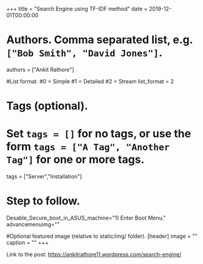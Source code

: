 +++
title = "Search Engine using TF-IDF method" 
date = 2019-12-01T00:00:00

# Authors. Comma separated list, e.g. `["Bob Smith", "David Jones"]`.
authors = ["Ankit Rathore"]

#List format.
#0 = Simple
#1 = Detailed
#2 = Stream
list_format = 2

# Tags (optional).
#   Set `tags = []` for no tags, or use the form `tags = ["A Tag", "Another Tag"]` for one or more tags.
tags = ["Server","Installation"]

# Step to follow.
Desable_Secure_boot_in_ASUS_machine="1) Enter Boot Menu."
advancemenuimg=""


#Optional featured image (relative to static/img/ folder).
[header] 
image = "" 
caption = "" 
+++

Link to the post: https://ankitrathore11.wordpress.com/search-engine/ 